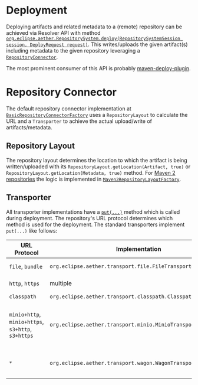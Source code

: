# Deployment
<!--
Licensed to the Apache Software Foundation (ASF) under one
or more contributor license agreements.  See the NOTICE file
distributed with this work for additional information
regarding copyright ownership.  The ASF licenses this file
to you under the Apache License, Version 2.0 (the
"License"); you may not use this file except in compliance
with the License.  You may obtain a copy of the License at

    http://www.apache.org/licenses/LICENSE-2.0

Unless required by applicable law or agreed to in writing,
software distributed under the License is distributed on an
"AS IS" BASIS, WITHOUT WARRANTIES OR CONDITIONS OF ANY
KIND, either express or implied.  See the License for the
specific language governing permissions and limitations
under the License.
-->

Deploying artifacts and related metadata to a (remote) repository can be achieved via Resolver API with method [`org.eclipse.aether.RepositorySystem.deploy(RepositorySystemSession session, DeployRequest request)`](https://github.com/apache/maven-resolver/blob/master/maven-resolver-api/src/main/java/org/eclipse/aether/RepositorySystem.java). This writes/uploads the given artifact(s) including metadata to the given repository leveraging a [`RepositoryConnector`](https://github.com/apache/maven-resolver/blob/master/maven-resolver-spi/src/main/java/org/eclipse/aether/spi/connector/RepositoryConnector.java).

The most prominent consumer of this API is probably [maven-deploy-plugin](https://maven.apache.org/plugins/maven-deploy-plugin/).

# Repository Connector

The default repository connector implementation at [`BasicRepositoryConnectorFactory`](https://github.com/apache/maven-resolver/blob/master/maven-resolver-connector-basic/src/main/java/org/eclipse/aether/connector/basic/BasicRepositoryConnector.java) uses a `RepositoryLayout` to calculate the URL and a `Transporter` to achieve the actual upload/write of artifacts/metadata.

## Repository Layout

The repository layout determines the location to which the artifact is being written/uploaded with its `RepositoryLayout.getLocation(Artifact, true)` or `RepositoryLayout.getLocation(Metadata, true)` method. For [Maven 2 repositories](https://maven.apache.org/repositories/layout.html) the logic is implemented in [`Maven2RepositoryLayoutFactory`](https://github.com/apache/maven-resolver/blob/master/maven-resolver-impl/src/main/java/org/eclipse/aether/internal/impl/Maven2RepositoryLayoutFactory.java).

## Transporter

All transporter implementations have a [`put(...)`](https://github.com/apache/maven-resolver/blob/master/maven-resolver-spi/src/main/java/org/eclipse/aether/spi/connector/transport/Transporter.java) method which is called during deployment. The repository's URL protocol determines which method is used for the deployment. The standard transporters implement `put(...)` like follows:

URL Protocol | Implementation | Description
 --- | --- | ---
`file`, `bundle` | `org.eclipse.aether.transport.file.FileTransporter` | Writes artifact/metadata to the file system.
`http`, `https` | multiple | Issues a HTTP PUT request for each given artifact/metadata.
`classpath` | `org.eclipse.aether.transport.classpath.ClasspathTransporter` | Unsupported
`minio+http`, `minio+https`, `s3+http`, `s3+https` | `org.eclipse.aether.transport.minio.MinioTransporter` | Uploads artifact/metadata as object to bucket. The location returned from the `RepositoryLayout` is being converted to an object and bucket name according to the configuration.
`*` | `org.eclipse.aether.transport.wagon.WagonTransporter` | Calls `StreamingWagon.putFromStream(...)` or `Wagon.put(...)`. See [Apache Wagon](https://maven.apache.org/wagon/) for further details.

